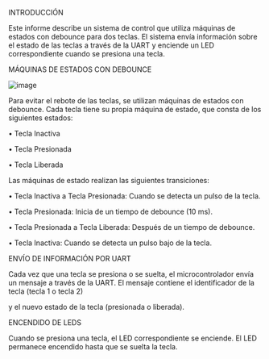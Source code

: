 INTRODUCCIÓN

Este informe describe un sistema de control que utiliza máquinas de estados con debounce para dos teclas. 
El sistema envía información sobre el estado de las teclas a través de la UART y enciende un LED correspondiente cuando se presiona una tecla.

MÁQUINAS DE ESTADOS CON DEBOUNCE

![image](https://github.com/ErickDiaz2001/Ejercicio_3/assets/169405943/4a36542f-2f37-4a1b-b2f3-375ef91ee777)

Para evitar el rebote de las teclas, se utilizan máquinas de estados con debounce. Cada tecla tiene su propia máquina de estado, que consta de los siguientes estados:

•	Tecla Inactiva

•	Tecla Presionada

•	Tecla Liberada

Las máquinas de estado realizan las siguientes transiciones:

•	Tecla Inactiva a Tecla Presionada: Cuando se detecta un pulso de la tecla.

•	Tecla Presionada: Inicia de un tiempo de debounce (10 ms).

•	Tecla Presionada a Tecla Liberada: Después de un tiempo de debounce.

•	Tecla Inactiva: Cuando se detecta un pulso bajo de la tecla.

ENVÍO DE INFORMACIÓN POR UART

Cada vez que una tecla se presiona o se suelta, el microcontrolador envía un mensaje a través de la UART. El mensaje contiene el identificador de la tecla (tecla 1 o tecla 2) 

y el nuevo estado de la tecla (presionada o liberada).

ENCENDIDO DE LEDS

Cuando se presiona una tecla, el LED correspondiente se enciende. El LED permanece encendido hasta que se suelta la tecla.
